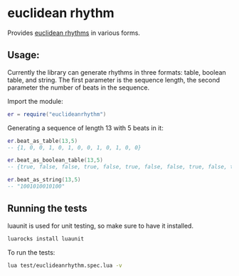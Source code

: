 # euclidean rhythm

Provides [euclidean rhythms](https://en.wikipedia.org/wiki/Euclidean_rhythm) in various forms.

## Usage:

Currently the library can generate rhythms in three formats: table, boolean table, and string. The first parameter is the sequence length, the second parameter the number of beats in the sequence.

Import the module:
```lua
er = require("euclideanrhythm")
```

Generating a sequence of length 13 with 5 beats in it:
```lua
er.beat_as_table(13,5)
-- {1, 0, 0, 1, 0, 1, 0, 0, 1, 0, 1, 0, 0}

er.beat_as_boolean_table(13,5)
-- {true, false, false, true, false, true, false, false, true, false, true, false, false}

er.beat_as_string(13,5)
-- "1001010010100"
```

## Running the tests

luaunit is used for unit testing, so make sure to have it installed.
```bash
luarocks install luaunit
```

To run the tests:
```bash
lua test/euclideanrhythm.spec.lua -v
```